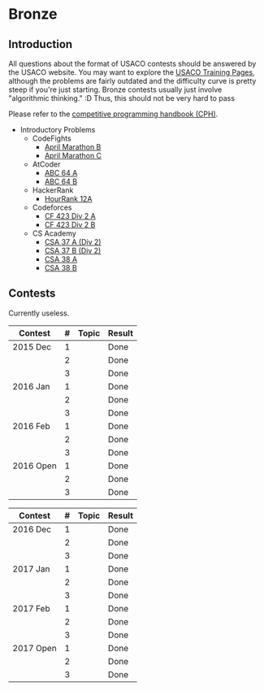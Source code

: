 # Bronze

## Introduction

All questions about the format of USACO contests should be answered by the USACO website. You may want to explore the [USACO Training Pages](http://train.usaco.org/), although the problems are fairly outdated and the difficulty curve is pretty steep if you're just starting. Bronze contests usually just involve "algorithmic thinking." :D Thus, this should not be very hard to pass

Please refer to the [competitive programming handbook (CPH)](https://cses.fi/book.pdf).

* Introductory Problems
    * CodeFights
        * [April Marathon B](https://codefights.com/tournaments/BLhuiuSY4neuXPXet/B)
        * [April Marathon C](https://codefights.com/tournaments/BLhuiuSY4neuXPXet/C)
    * AtCoder
        * [ABC 64 A](http://abc064.contest.atcoder.jp/tasks/abc064_a)
        * [ABC 64 B](http://abc064.contest.atcoder.jp/tasks/abc064_b)
    * HackerRank
        * [HourRank 12A](https://www.hackerrank.com/contests/hourrank-12/challenges/repeated-string)
    * Codeforces
        * [CF 423 Div 2 A](http://codeforces.com/contest/831/problem/A)
        * [CF 423 Div 2 B](http://codeforces.com/contest/831/problem/B)
    * CS Academy
        * [CSA 37 A (Div 2)](https://csacademy.com/contest/round-37/task/boring-number/)
        * [CSA 37 B (Div 2)](https://csacademy.com/contest/round-37/task/group-split/)
        * [CSA 38 A](https://csacademy.com/contest/round-38/task/shoe-pairs/)
        * [CSA 38 B](https://csacademy.com/contest/round-38/task/attack-and-speed/)


## Contests 

Currently useless.

| Contest         | # | Topic            | Result                 |
| ------------- | ----- |---------------| ---------------------- |
| 2015 Dec | 1 | | Done |
|  | 2 | | Done |
|  | 3 | | Done |
| 2016 Jan | 1 | | Done |
|  | 2 | | Done |
|  | 3 | | Done |
| 2016 Feb | 1 | | Done |
|  |  2 | | Done |
| | 3 | | Done |
| 2016 Open | 1 | | Done |
|  | 2 | | Done |
| | 3 | | Done |

| Contest         | #                          | Topic            | Result                 |
| ------------- | ------------------------------------- |---------------| ---------------------- |
| 2016 Dec | 1 | | Done |
| | 2 | | Done |
| | 3 | | Done |
| 2017 Jan | 1 | | Done |
|  | 2 | | Done |
|  | 3 | | Done |
| 2017 Feb | 1 | | Done |
| | 2 | | Done |
| | 3 | | Done |
| 2017 Open | 1 | | Done |
| | 2 | | Done |
| | 3 | | Done |
